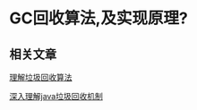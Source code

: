 # GC回收算法,及实现原理?

## 相关文章

[理解垃圾回收算法](http://www.infoq.com/cn/news/2017/03/garbage-collection-algorithm)

[深入理解java垃圾回收机制](https://www.cnblogs.com/sunniest/p/4575144.html)